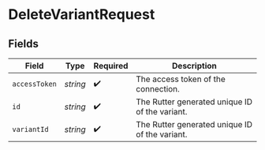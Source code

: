 # DeleteVariantRequest


## Fields

| Field                                          | Type                                           | Required                                       | Description                                    |
| ---------------------------------------------- | ---------------------------------------------- | ---------------------------------------------- | ---------------------------------------------- |
| `accessToken`                                  | *string*                                       | :heavy_check_mark:                             | The access token of the connection.            |
| `id`                                           | *string*                                       | :heavy_check_mark:                             | The Rutter generated unique ID of the variant. |
| `variantId`                                    | *string*                                       | :heavy_check_mark:                             | The Rutter generated unique ID of the variant. |